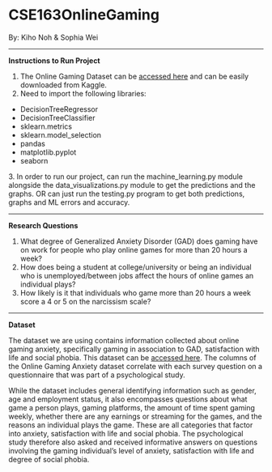 # CSE163OnlineGaming
By: Kiho Noh & Sophia Wei


-----

<b>Instructions to Run Project</b>

1. The Online Gaming Dataset can be <a href='https://www.kaggle.com/divyansh22/online-gaming-anxiety-data'>accessed here</a>
and can be easily downloaded from Kaggle.
2. Need to import the following libraries:
<ul>
<li>DecisionTreeRegressor</li>
<li>DecisionTreeClassifier</li>
<li>sklearn.metrics</li>
<li>sklearn.model_selection</li>
<li>pandas</li>
<li>matplotlib.pyplot</li>
<li>seaborn</li>
</ul>
3. In order to run our project, can run the machine_learning.py module alongside the
data_visualizations.py module to get the predictions and the graphs. OR can just run
the testing.py program to get both predictions, graphs and ML errors and accuracy.

-----

<b>Research Questions</b>

1. What degree of Generalized Anxiety Disorder (GAD) does gaming have on work for
people who play online games for more than 20 hours a week?
2. How does being a student at college/university or being an individual who is
unemployed/between jobs affect the hours of online games an individual plays?
3. How likely is it that individuals who game more than 20 hours a week score a 4 or 5 on
the narcissism scale?


-----


<b>Dataset</b>

The dataset we are using contains information collected about online gaming anxiety,
specifically gaming in association to GAD, satisfaction with life and social phobia. This dataset
can be <a href='https://www.kaggle.com/divyansh22/online-gaming-anxiety-data'>accessed here</a>. The columns of the Online Gaming Anxiety dataset correlate with each survey question on a
questionnaire that was part of a psychological study.

While the dataset includes general identifying information such as gender, age and
employment status, it also encompasses questions about what game a person plays, gaming
platforms, the amount of time spent gaming weekly, whether there are any earnings or streaming
for the games, and the reasons an individual plays the game. These are all categories that factor
into anxiety, satisfaction with life and social phobia. The psychological study therefore also
asked and received informative answers on questions involving the gaming individual’s level of
anxiety, satisfaction with life and degree of social phobia.